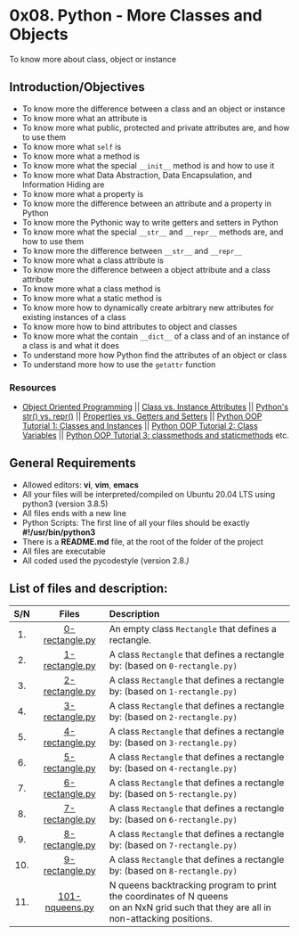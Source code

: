 # 0x08. Python - More Classes and Objects
To know more about class, object or instance
## Introduction/Objectives
* To know more the difference between a class and an object or instance
* To know more what an attribute is
* To know more what public, protected and private attributes are, and how to use them
* To know more what ``self`` is
* To know more what a method is
* To know more what the special ``__init__`` method is and how to use it
* To know more what Data Abstraction, Data Encapsulation, and Information Hiding are
* To know more what a property is
* To know more the difference between an attribute and a property in Python
* To know more the Pythonic way to write getters and setters in Python
* To know more what the special ``__str__`` and ``__repr__`` methods are, and how to use them
* To know more the difference between ``__str__`` and ``__repr__``
* To know more what a class attribute is
* To know more the difference between a object attribute and a class attribute
* To know more what a class method is
* To know more what a static method is
* To know more how to dynamically create arbitrary new attributes for existing instances of a class
* To know more how to bind attributes to object and classes
* To know more what the contain ``__dict__`` of a class and of an instance of a class is and what it does
* To understand more how Python find the attributes of an object or class
* To understand more how to use the ``getattr`` function

### Resources
* [Object Oriented Programming](https://python-course.eu/oop/object-oriented-programming.php) || [Class vs. Instance Attributes](https://python-course.eu/oop/class-instance-attributes.php) || [Python's str() vs. repr()](https://shipit.dev/posts/python-str-vs-repr.html) || [Properties vs. Getters and Setters](https://python-course.eu/oop/properties-vs-getters-and-setters.php) || [Python OOP Tutorial 1: Classes and Instances](https://www.youtube.com/watch?v=ZDa-Z5JzLYM) || [Python OOP Tutorial 2: Class Variables](https://www.youtube.com/watch?v=BJ-VvGyQxho) || [Python OOP Tutorial 3: classmethods and staticmethods](https://www.youtube.com/watch?v=rq8cL2XMM5M) etc.

## General Requirements
* Allowed editors: **vi**, **vim**, **emacs**
* All your files will be interpreted/compiled on Ubuntu 20.04 LTS using python3 (version 3.8.5)
* All files ends with a new line
* Python Scripts: The first line of all your files should be exactly **#!/usr/bin/python3**
* There is a **README.md** file, at the root of the folder of the project
* All files are executable
* All coded used the pycodestyle (version 2.8.*)*

## List of files and description:
| S/N   |       Files          |        Description  |
|:-----:|:--------------------:|:-------------------|
|1. | [0-rectangle.py](https://github.com/Ofuani-Joseph/alx-higher_level_programming/blob/main/0x08-python-more_classes/0-rectangle.py) | An empty class ``Rectangle`` that defines a rectangle. |
|2. | [1-rectangle.py](https://github.com/Ofuani-Joseph/alx-higher_level_programming/blob/main/0x08-python-more_classes/1-rectangle.py) | A class ``Rectangle`` that defines a rectangle by: (based on ``0-rectangle.py)`` |
|3. | [2-rectangle.py](https://github.com/Ofuani-Joseph/alx-higher_level_programming/blob/main/0x08-python-more_classes/2-rectangle.py) | A class ``Rectangle`` that defines a rectangle by: (based on ``1-rectangle.py)`` |
|4. | [3-rectangle.py](https://github.com/Ofuani-Joseph/alx-higher_level_programming/blob/main/0x08-python-more_classes/3-rectangle.py) | A class ``Rectangle`` that defines a rectangle by: (based on ``2-rectangle.py)`` |
|5. | [4-rectangle.py](https://github.com/Ofuani-Joseph/alx-higher_level_programming/blob/main/0x08-python-more_classes/4-rectangle.py) | A class ``Rectangle`` that defines a rectangle by: (based on ``3-rectangle.py)`` |
|6. | [5-rectangle.py](https://github.com/Ofuani-Joseph/alx-higher_level_programming/blob/main/0x08-python-more_classes/5-rectangle.py) | A class ``Rectangle`` that defines a rectangle by: (based on ``4-rectangle.py)`` |
|7. | [6-rectangle.py](https://github.com/Ofuani-Joseph/alx-higher_level_programming/blob/main/0x08-python-more_classes/6-rectangle.py) | A class ``Rectangle`` that defines a rectangle by: (based on ``5-rectangle.py)`` |
|8. | [7-rectangle.py](https://github.com/Ofuani-Joseph/alx-higher_level_programming/blob/main/0x08-python-more_classes/7-rectangle.py) | A class ``Rectangle`` that defines a rectangle by: (based on ``6-rectangle.py)`` |
|9. | [8-rectangle.py](https://github.com/Ofuani-Joseph/alx-higher_level_programming/blob/main/0x08-python-more_classes/8-rectangle.py) | A class ``Rectangle`` that defines a rectangle by: (based on ``7-rectangle.py)`` |
|10. | [9-rectangle.py](https://github.com/Ofuani-Joseph/alx-higher_level_programming/blob/main/0x08-python-more_classes/9-rectangle.py) | A class ``Rectangle`` that defines a rectangle by: (based on ``8-rectangle.py)`` |
|11. | [101-nqueens.py](https://github.com/Ofuani-Joseph/alx-higher_level_programming/blob/main/0x08-python-more_classes/101-nqueens.py) | N queens backtracking program to print the coordinates of N queens <br> on an NxN grid such that they are all in non-attacking positions. |

